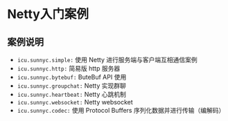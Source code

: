 # Netty入门案例
## 案例说明
- `icu.sunnyc.simple:` 使用 Netty 进行服务端与客户端互相通信案例
- `icu.sunnyc.http:` 简易版 http 服务器
- `icu.sunnyc.bytebuf:` ButeBuf API 使用
- `icu.sunnyc.groupchat:` Netty 实现群聊
- `icu.sunnyc.heartbeat:` Netty 心跳机制
- `icu.sunnyc.websocket:` Netty websocket
- `icu.sunnyc.codec:` 使用 Protocol Buffers 序列化数据并进行传输（编解码）

